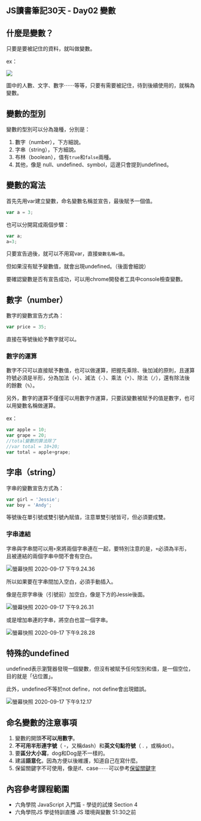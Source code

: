 ## JS讀書筆記30天 - Day02 變數

<!--more-->

## 什麼是變數？

只要是要被記住的資料，就叫做變數。

ex：

![](https://raw.githubusercontent.com/camellusforest/Image/master/imgs/20200917200238.jpg)

圖中的人數、文字、數字⋯⋯等等，只要有需要被記住，待到後續使用的，就稱為變數。



## 變數的型別

變數的型別可以分為幾種，分別是：

1. 數字（number），下方細說。
2. 字串（string），下方細說。
3. 布林（boolean），值有`true`和`false`兩種。
4. 其他，像是 null、undefined、symbol，這邊只會提到undefined。



## 變數的寫法

首先先用var建立變數，命名變數名稱並宣告，最後賦予一個值。

```javascript
var a = 3;
```

也可以分開寫成兩個步驟：

```javascript
var a;
a=3;
```

只要宣告過後，就可以不用寫var，直接`變數名稱=值`。

但如果沒有賦予變數值，就會出現undefined。（後面會細說）

要確認變數是否有宣告成功，可以用chrome開發者工具中console檢查變數。



## 數字（number）

數字的變數宣告方式為：

```javascript
var price = 35;
```

直接在等號後給予數字就可以。

### 數字的運算

數字不只可以直接賦予數值，也可以做運算，把握先乘除、後加減的原則，且運算符號必須是半形，分為加法（`+`）、減法（`-`）、乘法（`*`）、除法（`/`），還有除法後的餘數（`%`）。

另外，數字的運算不僅僅可以用數字作運算，只要該變數被賦予的值是數字，也可以用變數名稱做運算。

ex：

```javascript
var apple = 10;
var grape = 20;
//total變數的算法除了
//var total = 10+20;
var total = apple+grape;
```



## 字串（string）

字串的變數宣告方式為：

```javascript
var girl = 'Jessie';
var boy = 'Andy';
```

等號後在單引號或雙引號內賦值，注意單雙引號皆可，但必須要成雙。

### 字串連結

字串與字串間可以用`+`來將兩個字串連在一起，要特別注意的是，`+`必須為半形，且被連結的兩個字串中間不會有空白。

![螢幕快照 2020-09-17 下午9.24.36](https://raw.githubusercontent.com/camellusforest/Image/master/imgs/20200917212503.png)

所以如果要在字串間加入空白，必須手動插入。

像是在原字串後（引號前）加空白，像是下方的Jessie後面。

![螢幕快照 2020-09-17 下午9.26.31](https://raw.githubusercontent.com/camellusforest/Image/master/imgs/20200917212713.png)

或是增加串連的字串，將空白也當一個字串。

![螢幕快照 2020-09-17 下午9.28.28](https://raw.githubusercontent.com/camellusforest/Image/master/imgs/20200917212850.png)



## 特殊的undefined

undefined表示瀏覽器發現一個變數，但沒有被賦予任何型別和值，是一個空位，目的就是「佔位置」。

此外，undefined不等於not define，not define會出現錯誤。

![螢幕快照 2020-09-17 下午9.12.17](https://raw.githubusercontent.com/camellusforest/Image/master/imgs/20200917211355.png)



## 命名變數的注意事項

1. 變數的開頭**不可以用數字**。
2. **不可用半形連字號**（ -，又稱dash）和**英文句點符號**（ . ，或稱dot）。
3. 要**區分大小寫**，dog和Dog是不一樣的。
4. 建議**語意化**，因為方便以後維護，知道自己在寫什麼。
5. 保留關鍵字不可使用，像是if、case⋯⋯可以參考[保留關鍵字](https://developer.mozilla.org/zh-CN/docs/Web/JavaScript/Reference/Reserved_words)



## 內容參考課程範圍

- 六角學院 JavaScript 入門篇 - 學徒的試煉 Section 4
- 六角學院JS 學徒特訓直播 JS 環境與變數 51:30之前
